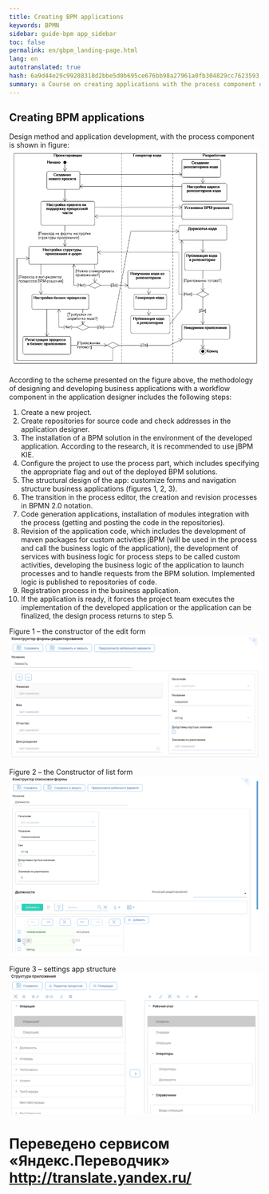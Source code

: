 ```yaml
--- 
title: Creating BPM applications 
keywords: BPMN 
sidebar: guide-bpm app_sidebar 
toc: false 
permalink: en/gbpm_landing-page.html 
lang: en 
autotranslated: true 
hash: 6a9d44e29c99288318d2bbe5d0b695ce676bb98a27961a0fb304829cc7623593 
summary: a Course on creating applications with the process component on the platform Flexberry. 
--- 
```


## Creating BPM applications 

Design method and application development, with the process component is shown in figure: 
![](/images/pages/guides/flexberry-bpm/method-designing-developing-application-process.png) 

According to the scheme presented on the figure above, the methodology of designing and developing business applications with a workflow component in the application designer includes the following steps: 
1. Create a new project. 
2. Create repositories for source code and check addresses in the application designer. 
3. The installation of a BPM solution in the environment of the developed application. According to the research, it is recommended to use jBPM KIE. 
4. Configure the project to use the process part, which includes specifying the appropriate flag and out of the deployed BPM solutions. 
5. The structural design of the app: customize forms and navigation structure business applications (figures 1, 2, 3). 
6. The transition in the process editor, the creation and revision processes in BPMN 2.0 notation. 
7. Code generation applications, installation of modules integration with the process (getting and posting the code in the repositories). 
8. Revision of the application code, which includes the development of maven packages for custom activities jBPM (will be used in the process and call the business logic of the application), the development of services with business logic for process steps to be called custom activities, developing the business logic of the application to launch processes and to handle requests from the BPM solution. Implemented logic is published to repositories of code. 
9. Registration process in the business application. 
10. If the application is ready, it forces the project team executes the implementation of the developed application or the application can be finalized, the design process returns to step 5. 

Figure 1 – the constructor of the edit form 
![](/images/pages/guides/flexberry-bpm/b1-editing-constructor.png) 

Figure 2 – the Constructor of list form 
![](/images/pages/guides/flexberry-bpm/b2-list-design-builder.png) 

Figure 3 – settings app structure 
![](/images/pages/guides/flexberry-bpm/b3-application-structure-configuration.png)


 # Переведено сервисом «Яндекс.Переводчик» http://translate.yandex.ru/